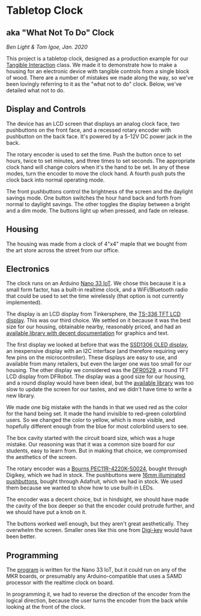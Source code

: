 # Tabletop Clock 
## aka "What Not To Do" Clock

_Ben Light & Tom Igoe, Jan. 2020_

This project is a tabletop clock, designed as a production example for our [Tangible Interaction](https://itp.nyu.edu/classes/tangible-interaction) class. We made it to demonstrate how to make a housing for an electronic device with tangible controls from a single block of wood. There are a number of mistakes we made along the way, so we've been lovingly referring to it as the "what not to do" clock. Below, we've detailed what not to do.

## Display and Controls
The device has an LCD screen that displays an analog clock face, two pushbuttons on the front face, and a recessed rotary encoder with pushbutton on the back face. It's powered by a 5-12V DC power jack in the back. 

The rotary encoder is used to set the time. Push the button once to set hours, twice to set minutes, and three times to set seconds. The appropriate clock hand will change colors when it's the hand to be set. In any of these modes, turn the encoder to move the clock hand. A fourth push puts the clock back into normal operating mode. 

The front pushbuttons control the brightness of the screen and the daylight savings mode. One button switches the hour hand back and forth from normal to daylight savings. The other toggles the display between a bright and a dim mode. The buttons light up when pressed, and fade on release.

## Housing
The housing was made from a clock of 4"x4" maple that we bought from the art store across the street from our office. 

## Electronics
The clock runs on an Arduino [Nano 33 IoT](https://store.arduino.cc/usa/nano-33-iot). We chose this because it is a small form factor, has a built-in realtime clock, and a WiFi/Bluetooth radio that could be used to set the time wirelessly (that option is not currently implemented). 

The display is an LCD display from Tinkersphere, the [TS-336 TFT LCD display](https://tinkersphere.com/arduino-compatible-components/336-tft-lcd-display-22-arduino-compatible.html). This was our third choice. We settled on it because it was the best size for our housing, obtainable nearby, reasonably priced, and had an [available library with decent documentation](https://github.com/Nkawu/TFT_22_ILI9225) for graphics and text. 

The first display we looked at before that was the [SSD1306 OLED display](https://www.amazon.com/SSD1306/s?k=SSD1306), an inexpensive display with an I2C interface (and therefore requiring very few pins on the microcontroller). These displays are easy to use, and available from many retailers, but even the larger one was too small for our housing. The other display we considered was the [DFR0529](https://www.dfrobot.com/product-1794.html?search=DFR0529&description=true), a round TFT LCD display from DFRobot. The display was a good size for our housing, and a round display would have been ideal, but the [available library](https://github.com/DFRobot/DFRobot_ST7687S) was too slow to update the screen for our tastes, and we didn't have time to write a new library.

We made one big mistake with the hands in that we used red as the color for the hand being set. It made the hand invisible to red-green colorblind users. So we changed the color to yellow, which is more visible, and hopefully different enough from the blue for most colorblind users to see.

The box cavity started with the circuit board size, which was a huge mistake. Our reasoning was that it was a common size board for our students, easy to learn from. But in making that choice, we compromised the aesthetics of the screen. 

The rotary encoder was a [Bourns PEC11R-4220K-S0024](https://www.digikey.com/products/en?keywords=PEC11R-4220K-S0024-ND), bought through Digikey, which we had in stock. The pushbuttons were [16mm illuminated pushbuttons](https://www.adafruit.com/product/1477), bought through Adafruit, which we had in stock. We used them because we wanted to show how to use built-in LEDs. 

The encoder was a decent choice, but in hindsight, we should have made the cavity of the box deeper so that the encoder could protrude further, and we should have put a knob on it. 

The buttons worked well enough, but they aren't great aesthetically. They overwhelm the screen. Smaller ones like this one from [Digi-key](https://www.digikey.com/product-detail/en/e-switch/LP1OA1AR/EG4643-ND/1984640) would have been better. 

## Programming

The [program](TabletopClock001) is written for the Nano 33 IoT, but it could run on any of the MKR boards, or presumably any Arduino-compatible that uses a SAMD processor with the realtime clock on board.

In programming it, we had to reverse the direction of the encoder from the logical direction, because the user turns the encoder from the back while looking at the front of the clock.
